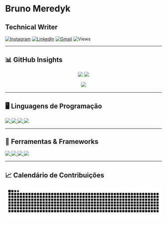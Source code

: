 # Bruno Meredyk
## Technical Writer

[![Instagram](https://img.shields.io/badge/Instagram-E4405F?style=for-the-badge&logo=instagram&logoColor=white)](https://instagram.com/meredyknobru)
[![LinkedIn](https://img.shields.io/badge/LinkedIn-0A66C2?style=for-the-badge&logo=linkedin&logoColor=white)](https://linkedin.com/in/bruno-lazzari-meredyk-8831122b4/)
[![Gmail](https://img.shields.io/badge/Gmail-D14836?style=for-the-badge&logo=gmail&logoColor=white)](mailto:brmeredyk@gmail.com)
![Views](https://komarev.com/ghpvc/?username=Meredyk48&style=for-the-badge)

---

## 📊 GitHub Insights

<p align="center">
  <img src="https://github-readme-stats.vercel.app/api?username=Meredyk48&show_icons=true&theme=github_dark" />
  <img src="https://github-readme-stats.vercel.app/api/top-langs/?username=Meredyk48&layout=compact&theme=github_dark" />
</p>

<p align="center">
  <img src="https://github-profile-summary-cards.vercel.app/api/cards/productive-time?username=Meredyk48&theme=github_dark&utcOffset=-3" />
</p>

---

## 🖥️ Linguagens de Programação

<p>
  <a href="https://developer.mozilla.org/docs/Web/HTML" target="_blank">
    <img src="https://img.shields.io/badge/HTML5-E34F26?style=for-the-badge&logo=html5&logoColor=white" />
  </a>
  <a href="https://developer.mozilla.org/docs/Web/CSS" target="_blank">
    <img src="https://img.shields.io/badge/CSS3-1572B6?style=for-the-badge&logo=css3&logoColor=white" />
  </a>
  <a href="https://www.python.org/doc/" target="_blank">
    <img src="https://img.shields.io/badge/Python-3776AB?style=for-the-badge&logo=python&logoColor=white" />
  </a>
  <a href="https://dart.dev/guides" target="_blank">
    <img src="https://img.shields.io/badge/Dart-0175C2?style=for-the-badge&logo=dart&logoColor=white" />
  </a>
</p>

---

## 🧰 Ferramentas & Frameworks

<p>
  <a href="https://flutter.dev/docs" target="_blank">
    <img src="https://img.shields.io/badge/Flutter-02569B?style=for-the-badge&logo=flutter&logoColor=white" />
  </a>
  <a href="https://code.visualstudio.com/docs" target="_blank">
    <img src="https://img.shields.io/badge/Visual_Studio_Code-007ACC?style=for-the-badge&logo=visual-studio-code&logoColor=white" />
  </a>
  <a href="https://git-scm.com/doc" target="_blank">
    <img src="https://img.shields.io/badge/Git-F05032?style=for-the-badge&logo=git&logoColor=white" />
  </a>
  <a href="https://docs.github.com/" target="_blank">
    <img src="https://img.shields.io/badge/GitHub-181717?style=for-the-badge&logo=github&logoColor=white" />
  </a>
</p>

---

## 📈 Calendário de Contribuições

<p align="center">
  <picture>
    <source media="(prefers-color-scheme: dark)" srcset="https://raw.githubusercontent.com/Meredyk48/Meredyk48/output/github-contribution-grid-snake-dark.svg" />
    <source media="(prefers-color-scheme: light)" srcset="https://raw.githubusercontent.com/Meredyk48/Meredyk48/output/github-contribution-grid-snake.svg" />
    <img alt="snake animation" src="https://raw.githubusercontent.com/Meredyk48/Meredyk48/output/github-contribution-grid-snake.svg" />
  </picture>
</p>
